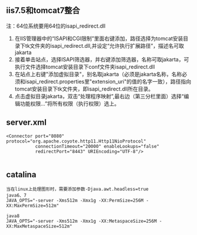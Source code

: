 ## iis7.5和tomcat7整合

注：64位系统要用64位的isapi\_redirect.dll

1. 在IIS管理器中的“ISAPI和CGI限制”里面右键添加，路径选择为tomcat安装目录下tk文件夹的isapi\_redirect.dll,并设定“允许执行扩展路径”，描述名可取jakarta
2. 接着单击站点，选择ISAPI筛选器，并右键添加筛选器，名称可取jakarta，可执行文件选择tomcat安装目录下conf文件夹isapi\_redirect.dll
3. 在站点上右键"添加虚拟目录"，别名取jakarta（必须是jakarta名称，名称必须和isapi\_redirect.properties里"extension\_uri"的值的名字一致），路径指向tomcat安装目录下tk文件夹，即isapi\_redirect.dll所在目录。
4. 点击虚拟目录jakarta，双击“处理程序映射”,最右边（第三分栏里面）选择“编辑功能权限...”将所有权限（执行权限）选上。

## server.xml

```
<Connector port="8080" protocol="org.apache.coyote.http11.Http11NioProtocol"
           connectionTimeout="20000" enableLookups="false"
           redirectPort="8443" URIEncoding="UTF-8"/>


```

## catalina

```
当在linux上处理图形时，需要添加参数-Djava.awt.headless=true
java6、7
JAVA_OPTS="-server -Xms512m -Xmx1g -XX:PermSize=256M -XX:MaxPermSize=512m"

java8
JAVA_OPTS="-server -Xms512m -Xmx1g -XX:MetaspaceSize=256M -XX:MaxMetaspaceSize=512m"
```



